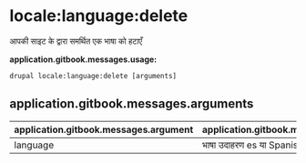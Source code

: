 # locale:language:delete
आपकी साइट के द्वारा समर्थित एक भाषा को हटाएँ

**application.gitbook.messages.usage:**
```
drupal locale:language:delete [arguments]
```

## application.gitbook.messages.arguments
application.gitbook.messages.argument | application.gitbook.messages.details
---------|-------------
language | भाषा उदाहरण es या Spanish
